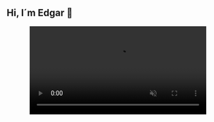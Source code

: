 ## Hi, I´m Edgar 👋



<p align="center">
  <video src="https://github.com/user-attachments/assets/2bd645a9-2446-42c7-9a22-5b9169896ca0" width="400" autoplay loop muted playsinline></video>
</p>

<!--
**Edgpan1721/Edgpan1721** is a ✨ _special_ ✨ repository because its `README.md` (this file) appears on your GitHub profile.

Here are some ideas to get you started:

- 🔭 I’m currently working on ...
- 🌱 I’m currently learning ...
- 👯 I’m looking to collaborate on ...
- 🤔 I’m looking for help with ...
- 💬 Ask me about ...
- 📫 How to reach me: ...
- 😄 Pronouns: ...
- ⚡ Fun fact: ...
-->
